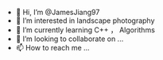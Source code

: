 - 👋 Hi, I’m @JamesJiang97
- 👀 I’m interested in landscape photography 
- 🌱 I’m currently learning C++ ， Algorithms 
- 💞️ I’m looking to collaborate on ...
- 📫 How to reach me ...

<!---
JamesJiang97/JamesJiang97 is a ✨ special ✨ repository because its `README.md` (this file) appears on your GitHub profile.
You can click the Preview link to take a look at your changes.
--->
